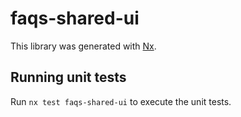 # faqs-shared-ui

This library was generated with [Nx](https://nx.dev).

## Running unit tests

Run `nx test faqs-shared-ui` to execute the unit tests.
